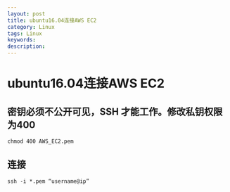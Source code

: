 ```yaml
---
layout: post
title: ubuntu16.04连接AWS EC2
category: Linux
tags: Linux
keywords:
description:
---
```


# ubuntu16.04连接AWS EC2

## 密钥必须不公开可见，SSH 才能工作。修改私钥权限为400
 	chmod 400 AWS_EC2.pem

## 连接
 	ssh -i *.pem “username@ip”
